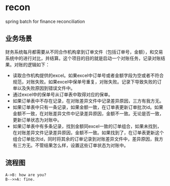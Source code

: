 # recon
spring batch for finance reconciliation

## 业务场景
财务系统每月都需要从不同合作机构拿到订单文件（包括订单号，金额），和交易系统中的进行对比，并结算。这个项目的目的就是启动一个对账任务，记录对账结果。对账的逻辑如下：
* 读取合作机构提供的excel。如果excel中订单号或者金额字段为空或者不符合规范，对账失败。如果excel中保单号重复，对账失败。记录下导致失败的订单以及失败原因到错误文件中。
* 通过excel中的保单号从订单表中取得对应的保单。
* 如果订单表中不存在记录，在对账差异文件中记录差异原因，三方有我方无。
* 如果订单表中只有一条记录，如果金额一致，在订单表更新订单批次id。如果金额不一致，在对账差异文件中记录差异原因，金额不一致。无论是否一致，更新订单状态为对账中。
* 如果订单表中有多条记录，找到金额同excel一致的订单组合，如果未找到，在对账差异文件记录差异原因，金额不一致。如果找到了，在订单表更新这个组合订单批次id，同时将其余的订单记录到对账差异文件中，差异原因，我方有三方无。不管结果怎么样，设置这些订单状态为对账中。


## 流程图

```sequence
A->B: how are you?
B-->>A: fine.
```
